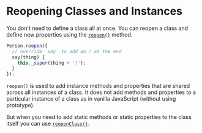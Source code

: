 # Reopening Classes and Instances

You don't need to define a class all at once. You can reopen a class and define new properties using the [`reopen()`](https://api.emberjs.com/ember/3.12/functions/@ember%2Fobject/reopen) method.

```js
Person.reopen({
  // override `say` to add an ! at the end
  say(thing) {
    this._super(thing + '!');
  }
});
```

`reopen()` is used to add instance methods and properties that are shared across all instances of a class. It does not add methods and properties to a particular instance of a class as in vanilla JavaScript (without using prototype).

But when you need to add static methods or static properties to the class itself you can use [`reopenClass()`](https://api.emberjs.com/ember/3.12/functions/@ember%2Fobject/reopenClass).
